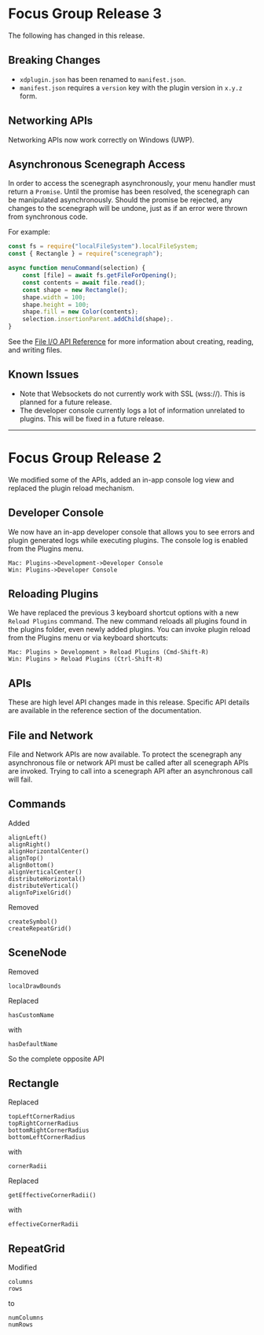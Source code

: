 # Focus Group Release 3

The following has changed in this release.

## Breaking Changes

* `xdplugin.json` has been renamed to `manifest.json`.
* `manifest.json` requires a `version` key with the plugin version in `x.y.z` form.

## Networking APIs

Networking APIs now work correctly on Windows (UWP).

## Asynchronous Scenegraph Access

In order to access the scenegraph asynchronously, your menu handler must return a `Promise`. Until the promise has been resolved, the scenegraph can be manipulated asynchronously. Should the promise be rejected, any changes to the scenegraph will be undone, just as if an error were thrown from synchronous code.

For example:

```js
const fs = require("localFileSystem").localFileSystem;
const { Rectangle } = require("scenegraph");

async function menuCommand(selection) {
    const [file] = await fs.getFileForOpening();
    const contents = await file.read();
    const shape = new Rectangle();
    shape.width = 100;
    shape.height = 100;
    shape.fill = new Color(contents);
    selection.insertionParent.addChild(shape);.
}
```

See the [File I/O API Reference](./reference/file-IO.md) for more information about creating, reading, and writing files.

## Known Issues

* Note that Websockets do not currently work with SSL (wss://). This is planned for a future release.
* The developer console currently logs a lot of information unrelated to plugins. This will be fixed in a future release.

---

# Focus Group Release 2

We modified some of the APIs, added an in-app console log view and replaced the plugin reload mechanism.

## Developer Console

We now have an in-app developer console that allows you to see errors and plugin generated logs while executing plugins. The console log is enabled from the Plugins menu.
```
Mac: Plugins->Development->Developer Console
Win: Plugins->Developer Console
```

## Reloading Plugins

We have replaced the previous 3 keyboard shortcut options with a new `Reload Plugins` command. The new command reloads all plugins found in the plugins folder, even newly added plugins. You can invoke plugin reload from the Plugins menu or via keyboard shortcuts:
```
Mac: Plugins > Development > Reload Plugins (Cmd-Shift-R)
Win: Plugins > Reload Plugins (Ctrl-Shift-R)
```

## APIs

These are high level API changes made in this release. Specific API details are available in the reference section of the documentation.

## File and Network
File and Network APIs are now available. To protect the scenegraph any asynchronous file or network API must be called after all scenegraph APIs are invoked. Trying to call into a scenegraph API after an asynchronous call will fail.

## Commands
Added
```
alignLeft()
alignRight()
alignHorizontalCenter()
alignTop()
alignBottom()
alignVerticalCenter()
distributeHorizontal()
distributeVertical()
alignToPixelGrid()
```
Removed
```
createSymbol()
createRepeatGrid()
```

## SceneNode
Removed
```
localDrawBounds
```
Replaced
```
hasCustomName
```
with
```
hasDefaultName
```
So the complete opposite API

## Rectangle
Replaced
```
topLeftCornerRadius
topRightCornerRadius
bottomRightCornerRadius
bottomLeftCornerRadius
```
with
```
cornerRadii
```
Replaced
```
getEffectiveCornerRadii()
```
with
```
effectiveCornerRadii
```

## RepeatGrid
Modified
```
columns
rows
```
to
```
numColumns
numRows
```
